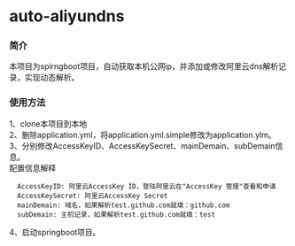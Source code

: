 # auto-aliyundns
### 简介
本项目为spirngboot项目，自动获取本机公网ip，并添加或修改阿里云dns解析记录，实现动态解析。
### 使用方法
1、clone本项目到本地  
2、删除application.yml，将application.yml.simple修改为application.ylm。  
3、分别修改AccessKeyID、AccessKeySecret、mainDemain、subDemain信息。  
配置信息解释
```
  AccessKeyID: 阿里云AccessKey ID，登陆阿里云在"AccessKey 管理"查看和申请
  AccessKeySecret: 阿里云AccessKey Secret
  mainDemain: 域名，如果解析test.github.com就填：github.com
  subDemain: 主机记录，如果解析test.github.com就填：test
```
4、启动springboot项目。  

